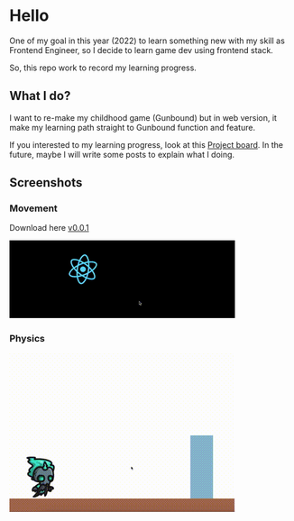 # Hello

One of my goal in this year (2022) to learn something new with my skill as Frontend Engineer, so I decide to learn game dev using frontend stack.

So, this repo work to record my learning progress.

## What I do?

I want to re-make my childhood game (Gunbound) but in web version, it make my learning path straight to Gunbound function and feature.

If you interested to my learning progress, look at this [Project board](https://github.com/users/afrianjunior/projects/1). In the future, maybe I will write some posts to explain what I doing.

## Screenshots

### Movement

Download here [v0.0.1](https://github.com/afrianjunior/game-dev-exploration/releases/tag/v0.0.1)

![/screenshots/movement.gif](/screenshots/movement.gif)

### Physics

![/screenshots/movement.gif](/screenshots/physics.gif)
